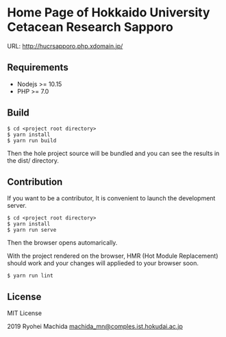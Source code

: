 # Home Page of Hokkaido University Cetacean Research Sapporo

URL: http://hucrsapporo.php.xdomain.jp/

## Requirements

- Nodejs >= 10.15
- PHP >= 7.0

## Build

```console
$ cd <project root directory>
$ yarn install
$ yarn run build
```

Then the hole project source will be bundled and you can see the results in the dist/ directory.

## Contribution

If you want to be a contributor, It is convenient to launch the development server.

```console
$ cd <project root directory>
$ yarn install
$ yarn run serve
```

Then the browser opens automarically.

With the project rendered on the browser, HMR (Hot Module Replacement) should work and your changes will applieded to your browser soon.

```console
$ yarn run lint
```

## License

MIT License

2019 Ryohei Machida <machida_mn@comples.ist.hokudai.ac.jp>
